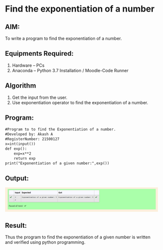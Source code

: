 # Find the exponentiation of a number

## AIM:
To write a program to find the exponentiation of a number.

## Equipments Required:
1. Hardware – PCs
2. Anaconda – Python 3.7 Installation / Moodle-Code Runner

## Algorithm
1. Get the input from the user.
2. Use exponentiation operator to find the exponentiation of a number.

## Program:
```
#Program to to find the Exponentiation of a number.
#Developed by: Akash A
#RegisterNumber: 21500127
x=int(input())
def exp():
    exp=x**2
    return exp
print("Exponentiation of a given number:",exp())
```

## Output:
![exponentiation of a number](exp.png)


## Result:
Thus the program to find the exponentiation of a given number is written and verified using python programming.
